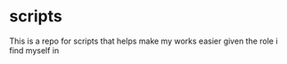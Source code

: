 # scripts
This is a repo for scripts that helps make my works easier given the role i find myself in

